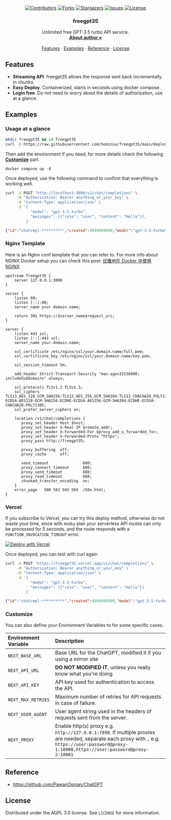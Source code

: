 <div id="top"></div>

<!-- PROJECT SHIELDS -->
<p align="center">
<a href="https://github.com/hominsu/freegpt35/graphs/contributors"><img src="https://img.shields.io/github/contributors/hominsu/freegpt35.svg?style=for-the-badge" alt="Contributors"></a>
<a href="https://github.com/hominsu/freegpt35/network/members"><img src="https://img.shields.io/github/forks/hominsu/freegpt35.svg?style=for-the-badge" alt="Forks"></a>
<a href="https://github.com/hominsu/freegpt35/stargazers"><img src="https://img.shields.io/github/stars/hominsu/freegpt35.svg?style=for-the-badge" alt="Stargazers"></a>
<a href="https://github.com/hominsu/freegpt35/issues"><img src="https://img.shields.io/github/issues/hominsu/freegpt35.svg?style=for-the-badge" alt="Issues"></a>
<a href="https://github.com/hominsu/freegpt35/blob/master/LICENSE"><img src="https://img.shields.io/github/license/hominsu/freegpt35.svg?style=for-the-badge" alt="License"></a>
</p>

<div align="center">

<h3 align="center">freegpt35</h3>
  <p align="center">
    Unlimited free GPT-3.5 turbo API service.
    <br/>
    <a href="https://homing.so/about"><strong>About author »</strong></a>
    <br/>
    <br/>
    <a href="#Features">Features</a>
    ·
    <a href="#Examples">Examples</a>
    ·
    <a href="#Reference">Reference</a>
    ·
    <a href="#License">License</a>
  </p>
</div>

## Features

- **Streaming API**. freegpt35 allows the response sent back incrementally in chunks.
- **Easy Deploy**. Containerized, starts in seconds using docker compose.
- **Login free**. Do not need to worry about the details of authorization, use at a glance.

## Examples

### Usage at a glance

```bash
mkdir freegpt35 && cd freegpt35
curl -O https://raw.githubusercontent.com/hominsu/freegpt35/main/deploy/docker-compose.yml
```

Then add the environment if you need, for more details check the following [**Customize**](https://github.com/hominsu/freegpt35?tab=readme-ov-file#customize) part.

```
docker compose up -d
```

Once deployed, use the following command to confirm that everything is working well.

```bash
curl -X POST "http://localhost:3000/v1/chat/completions" \
     -H "Authorization: Bearer anything_or_your_key" \
     -H "Content-Type: application/json" \
     -d '{
           "model": "gpt-3.5-turbo",
           "messages": [{"role": "user", "content": "Hello"}],
         }'
```

```json
{"id":"chatcmpl-*********","created":9999999999,"model":"gpt-3.5-turbo","object":"chat.completion","choices":[{"finish_reason":"stop","index":0,"message":{"content":"Hi there! How can I assist you today?","role":"assistant"}}],"usage":{"prompt_tokens":1,"completion_tokens":10,"total_tokens":11}}
```

### Nginx Template

Here is an Nginx conf template that you can refer to. For more info about NGINX Docker setup you can check this post: [优雅地在 Docker 中使用 NGINX](https://homing.so/blog/nginx/how-to-use-nginx-elegantly-with-docker)

```nginx
upstream freegpt35 {
    server 127.0.0.1:3000
}

server {
    listen 80;
    listen [::]:80;
    server_name your.domain.name;

    return 301 https://$server_name$request_uri;
}

server {
    listen 443 ssl;
    listen [::]:443 ssl;
    server_name your.domain.name;

    ssl_certificate /etc/nginx/ssl/your.domain.name/full.pem;
    ssl_certificate_key /etc/nginx/ssl/your.domain.name/key.pem;

    ssl_session_timeout 5m;

    add_header Strict-Transport-Security "max-age=31536000; includeSubDomains" always;

    ssl_protocols TLSv1.2 TLSv1.3;
    ssl_ciphers TLS13_AES_128_GCM_SHA256:TLS13_AES_256_GCM_SHA384:TLS13_CHACHA20_POLY1305_SHA256:ECDHE-ECDSA-AES128-GCM-SHA256:ECDHE-ECDSA-AES256-GCM-SHA384:ECDHE-ECDSA-CHACHA20-POLY1305;
    ssl_prefer_server_ciphers on;

    location /v1/chat/completions {
       proxy_set_header Host $host;
       proxy_set_header X-Real-IP $remote_addr;
       proxy_set_header X-Forwarded-For $proxy_add_x_forwarded_for;
       proxy_set_header X-Forwarded-Proto "https";
       proxy_pass http://freegpt35;

       proxy_buffering  off;
       proxy_cache      off;

       send_timeout               600;
       proxy_connect_timeout      600;
       proxy_send_timeout         600;
       proxy_read_timeout         600;
       chunked_transfer_encoding  on;
    }
    error_page   500 502 503 504  /50x.html;
}
```

### Vercel

If you subscribe to Vercel, you can try this deploy method, otherwise do not waste your time, since with `Hobby` plan your serverless API routes can only be processed for 5 seconds, and the route responds with a `FUNCTION_INVOCATION_TIMEOUT` error.

[![Deploy with Vercel](https://vercel.com/button)](https://vercel.com/new/clone?repository-url=https%3A%2F%2Fgithub.com%2Fhominsu%2Ffreegpt35&env=NEXT_API_KEY&envDescription=API%20key%20used%20for%20authentication%20to%20access%20the%20API.&envLink=https%3A%2F%2Fgithub.com%2Fhominsu%2Ffreegpt35%3Ftab%3Dreadme-ov-file%23customize)

Once deployed, you can test with curl again

```bash
curl -X POST "https://freegpt35.vercel.app/v1/chat/completions" \
     -H "Authorization: Bearer anything_or_your_key" \
     -H "Content-Type: application/json" \
     -d '{
           "model": "gpt-3.5-turbo",
           "messages": [{"role": "user", "content": "Hello"}]
         }'
```

```json
{"id":"chatcmpl-**********","created":9999999999,"model":"gpt-3.5-turbo","object":"chat.completion","choices":[{"finish_reason":"stop","index":0,"message":{"content":"Hey there! How's it going?","role":"assistant"}}],"usage":{"prompt_tokens":1,"completion_tokens":8,"total_tokens":9}}
```

### Customize

You can also define your Environment Variables to for some specific cases.

| Environment Variable | Description                                                                                                                                                                                    |
|:---------------------|:-----------------------------------------------------------------------------------------------------------------------------------------------------------------------------------------------|
| `NEXT_BASE_URL`      | Base URL for the ChatGPT, modified it if you using a mirror site                                                                                                                               |
| `NEXT_API_URL`       | **DO NOT MODIFIED IT**, unless you really know what you're doing                                                                                                                               |
| `NEXT_API_KEY`       | API key used for authentication to access the API.                                                                                                                                             |
| `NEXT_MAX_RETRIES`   | Maximum number of retries for API requests in case of failure.                                                                                                                                 |
| `NEXT_USER_AGENT`    | User agent string used in the headers of requests sent from the server.                                                                                                                        |
| `NEXT_PROXY`         | Enable http(s) proxy e.g. `http://127.0.0.1:7890`. If multiple proxies are needed, separate each proxy with `,` e.g. `https://user:password@proxy-1:10000,https://user:password@proxy-2:10001` |

## Reference

- https://github.com/PawanOsman/ChatGPT

## License

Distributed under the AGPL 3.0 license. See `LICENSE` for more information.
